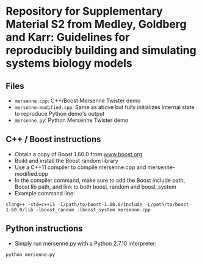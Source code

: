 # Repository for Supplementary Material S2 from Medley, Goldberg and Karr: Guidelines for reproducibly building and simulating systems biology models

## Files
* `mersenne.cpp`: C++/Boost Mersenne Twister demo
* `mersenne-modified.cpp`: Same as above but fully initializes internal state to reproduce Python demo's output
* `mersenne.py`: Python Mersenne Twister demo

## C++ / Boost instructions

* Obtain a copy of Boost 1.60.0 from www.boost.org
* Build and install the Boost random library
* Use a C++11 compiler to compile mersenne.cpp and mersenne-modified.cpp
* In the compiler command, make sure to add the Boost include path, Boost lib path, and link to both boost_random and boost_system
* Example command line:
```
clang++ -std=c++11 -I/path/to/boost-1.60.0/include -L/path/to/boost-1.60.0/lib -lboost_random -lboost_system mersenne.cpp
```

## Python instructions

* Simply run mersenne.py with a Python 2.7.10 interpreter:
```
python mersenne.py
```
